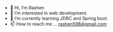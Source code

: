 - 👋 Hi, I’m Rashen
- 👀 I’m interested in web development.
- 🌱 I’m currently learning JDBC and Spring boot.
- 📫 How to reach me ... rashen598@gmail.com

<!---
rashen33/rashen33 is a ✨ special ✨ repository because its `README.md` (this file) appears on your GitHub profile.
You can click the Preview link to take a look at your changes.
--->
